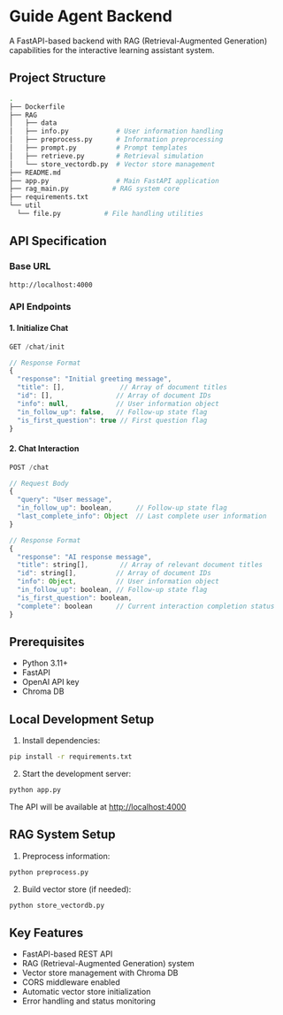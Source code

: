 # Guide Agent Backend

A FastAPI-based backend with RAG (Retrieval-Augmented Generation) capabilities for the interactive learning assistant system.

## Project Structure
```bash
.
├── Dockerfile
├── RAG
│   ├── data
│   ├── info.py            # User information handling
│   ├── preprocess.py      # Information preprocessing
│   ├── prompt.py          # Prompt templates
│   ├── retrieve.py        # Retrieval simulation
│   └── store_vectordb.py  # Vector store management
├── README.md
├── app.py                 # Main FastAPI application
├── rag_main.py           # RAG system core
├── requirements.txt
└── util
  └── file.py           # File handling utilities
```

## API Specification

### Base URL
```
http://localhost:4000
```

### API Endpoints

#### 1. Initialize Chat
```javascript
GET /chat/init

// Response Format
{
  "response": "Initial greeting message",
  "title": [],              // Array of document titles
  "id": [],                // Array of document IDs
  "info": null,            // User information object
  "in_follow_up": false,   // Follow-up state flag
  "is_first_question": true // First question flag
}
```

#### 2. Chat Interaction
```javascript
POST /chat

// Request Body
{
  "query": "User message",
  "in_follow_up": boolean,      // Follow-up state flag
  "last_complete_info": Object  // Last complete user information
}

// Response Format
{
  "response": "AI response message",
  "title": string[],        // Array of relevant document titles
  "id": string[],          // Array of document IDs
  "info": Object,          // User information object
  "in_follow_up": boolean, // Follow-up state flag
  "is_first_question": boolean,
  "complete": boolean      // Current interaction completion status
}
```

## Prerequisites
- Python 3.11+
- FastAPI
- OpenAI API key
- Chroma DB

## Local Development Setup

1. Install dependencies:
```bash
pip install -r requirements.txt
```

2. Start the development server:
```bash
python app.py
```

The API will be available at [http://localhost:4000](http://localhost:4000)

## RAG System Setup

1. Preprocess information:
```bash
python preprocess.py
```

2. Build vector store (if needed):
```bash
python store_vectordb.py
```

## Key Features
- FastAPI-based REST API
- RAG (Retrieval-Augmented Generation) system
- Vector store management with Chroma DB
- CORS middleware enabled
- Automatic vector store initialization
- Error handling and status monitoring